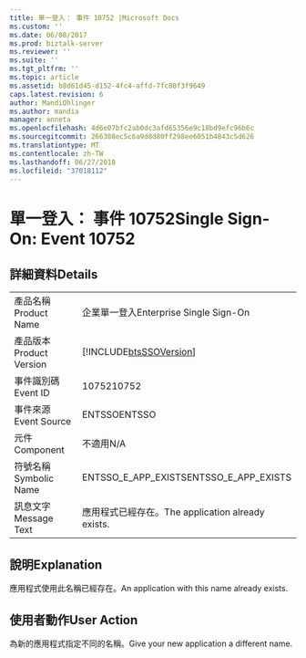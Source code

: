 ```yaml
---
title: 單一登入： 事件 10752 |Microsoft Docs
ms.custom: ''
ms.date: 06/08/2017
ms.prod: biztalk-server
ms.reviewer: ''
ms.suite: ''
ms.tgt_pltfrm: ''
ms.topic: article
ms.assetid: b8d61d45-d152-4fc4-affd-7fc80f3f9649
caps.latest.revision: 6
author: MandiOhlinger
ms.author: mandia
manager: anneta
ms.openlocfilehash: 4d6e07bfc2ab0dc3afd65356e9c18bd9efc96b6c
ms.sourcegitcommit: 266308ec5c6a9d8d80ff298ee6051b4843c5d626
ms.translationtype: MT
ms.contentlocale: zh-TW
ms.lasthandoff: 06/27/2018
ms.locfileid: "37018112"
---
```

# <a name="single-sign-on-event-10752"></a><span data-ttu-id="6f09c-102">單一登入： 事件 10752</span><span class="sxs-lookup"><span data-stu-id="6f09c-102">Single Sign-On: Event 10752</span></span>
## <a name="details"></a><span data-ttu-id="6f09c-103">詳細資料</span><span class="sxs-lookup"><span data-stu-id="6f09c-103">Details</span></span>  
  
|                 |                                                            |
|-----------------|------------------------------------------------------------|
|  <span data-ttu-id="6f09c-104">產品名稱</span><span class="sxs-lookup"><span data-stu-id="6f09c-104">Product Name</span></span>   |                 <span data-ttu-id="6f09c-105">企業單一登入</span><span class="sxs-lookup"><span data-stu-id="6f09c-105">Enterprise Single Sign-On</span></span>                  |
| <span data-ttu-id="6f09c-106">產品版本</span><span class="sxs-lookup"><span data-stu-id="6f09c-106">Product Version</span></span> | [!INCLUDE[btsSSOVersion](../includes/btsssoversion-md.md)] |
|    <span data-ttu-id="6f09c-107">事件識別碼</span><span class="sxs-lookup"><span data-stu-id="6f09c-107">Event ID</span></span>     |                           <span data-ttu-id="6f09c-108">10752</span><span class="sxs-lookup"><span data-stu-id="6f09c-108">10752</span></span>                            |
|  <span data-ttu-id="6f09c-109">事件來源</span><span class="sxs-lookup"><span data-stu-id="6f09c-109">Event Source</span></span>   |                           <span data-ttu-id="6f09c-110">ENTSSO</span><span class="sxs-lookup"><span data-stu-id="6f09c-110">ENTSSO</span></span>                           |
|    <span data-ttu-id="6f09c-111">元件</span><span class="sxs-lookup"><span data-stu-id="6f09c-111">Component</span></span>    |                            <span data-ttu-id="6f09c-112">不適用</span><span class="sxs-lookup"><span data-stu-id="6f09c-112">N/A</span></span>                             |
|  <span data-ttu-id="6f09c-113">符號名稱</span><span class="sxs-lookup"><span data-stu-id="6f09c-113">Symbolic Name</span></span>  |                    <span data-ttu-id="6f09c-114">ENTSSO_E_APP_EXISTS</span><span class="sxs-lookup"><span data-stu-id="6f09c-114">ENTSSO_E_APP_EXISTS</span></span>                     |
|  <span data-ttu-id="6f09c-115">訊息文字</span><span class="sxs-lookup"><span data-stu-id="6f09c-115">Message Text</span></span>   |              <span data-ttu-id="6f09c-116">應用程式已經存在。</span><span class="sxs-lookup"><span data-stu-id="6f09c-116">The application already exists.</span></span>               |
  
## <a name="explanation"></a><span data-ttu-id="6f09c-117">說明</span><span class="sxs-lookup"><span data-stu-id="6f09c-117">Explanation</span></span>  
 <span data-ttu-id="6f09c-118">應用程式使用此名稱已經存在。</span><span class="sxs-lookup"><span data-stu-id="6f09c-118">An application with this name already exists.</span></span>  
  
## <a name="user-action"></a><span data-ttu-id="6f09c-119">使用者動作</span><span class="sxs-lookup"><span data-stu-id="6f09c-119">User Action</span></span>  
 <span data-ttu-id="6f09c-120">為新的應用程式指定不同的名稱。</span><span class="sxs-lookup"><span data-stu-id="6f09c-120">Give your new application a different name.</span></span>
